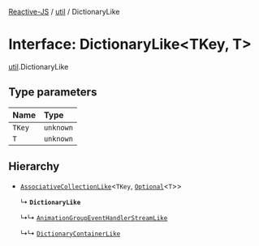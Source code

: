 [Reactive-JS](../README.md) / [util](../modules/util.md) / DictionaryLike

# Interface: DictionaryLike<TKey, T\>

[util](../modules/util.md).DictionaryLike

## Type parameters

| Name | Type |
| :------ | :------ |
| `TKey` | `unknown` |
| `T` | `unknown` |

## Hierarchy

- [`AssociativeCollectionLike`](util.AssociativeCollectionLike.md)<`TKey`, [`Optional`](../modules/functions.md#optional)<`T`\>\>

  ↳ **`DictionaryLike`**

  ↳↳ [`AnimationGroupEventHandlerStreamLike`](streaming.AnimationGroupEventHandlerStreamLike.md)

  ↳↳ [`DictionaryContainerLike`](util.DictionaryContainerLike.md)

